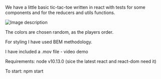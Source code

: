 We have a little basic tic-tac-toe written in react with tests for some components and for the reducers and utils functions.

![Image description](https://raw.githubusercontent.com/PandasProperty/tic-tac-toe/master/tic-tac-toe.png)

The colors are chosen random, as the players order.

For styling I have used BEM methodology.

I have included a .mov file - video demo

Requirements: node v10.13.0 (sice the latest react and react-dom need it)

To start: npm start
